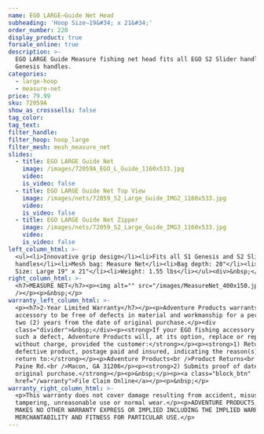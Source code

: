```yaml
---
name: EGO LARGE—Guide Net Head
subheading: 'Hoop Size—19&#34; x 21&#34;'
order_number: 220
display_product: true
forsale_online: true
description: >-
  EGO LARGE Guide Measure fishing net head fits all EGO S2 Slider handles and S1
  Genesis handles.
categories:
  - large-hoop
  - measure-net
price: 79.99
sku: 72059A
show_as_crosssells: false
tag_color:
tag_text:
filter_handle:
filter_hoop: hoop_large
filter_mesh: mesh_measure_net
slides:
  - title: EGO LARGE Guide Net
    image: /images/72059A_EGO_L_Guide_1160x533.jpg
    video:
    is_video: false
  - title: EGO LARGE Guide Net Top View
    image: /images/nets/72059_S2_Large_Guide_IMG2_1160x533.jpg
    video:
    is_video: false
  - title: EGO LARGE Guide Net Zipper
    image: /images/nets/72059_S2_Large_Guide_IMG3_1160x533.jpg
    video:
    is_video: false
left_column_html: >-
  <ul><li>Innovative grip design</li><li>Fits all S1 Genesis and S2 Slider
  handles</li><li>Mesh bag: Measure Net</li><li>Bag depth: 20"</li><li>Hoop
  Size: Large 19" x 21"</li><li>Weight: 1.55 lbs</li></ul><div>&nbsp;</div>
right_column_html: >-
  <h7>MEASURE NET</h7><p><img alt="" src="/images/MeasureNet_400x150.jpg"
  /></p><p>&nbsp;</p>
warranty_left_column_html: >-
  <p><h7>2-Year Limited Warranty</h7></p><p>Adventure Products warrants your EGO
  accessory to be free of defects in material and workmanship for a period of
  two (2) years from the date of original purchase.</p><div
  class="divider">&nbsp;</div><p><strong>If your EGO fishing accessory exhibits
  such a defect, Adventure Products will, at its option, replace or repair it
  without charge, provided the customer:</strong></p><p><strong>1) Returns the
  defective product, postage paid and insured, indicating the reason(s) for the
  return to:</strong></p><p>Adventure Products<br />Product Returns<br />889 Guy
  Paine Rd.<br />Macon, GA 31206</p><p><strong>2) Submits proof of date of
  original purchase.</strong></p><p>&nbsp;</p><p><a class="block_btn"
  href="/warranty">File Claim Online</a></p><p>&nbsp;</p>
warranty_right_column_html: >-
  <p>This warranty does not cover damage resulting from accident, misuse, abuse,
  tampering, unreasonable use or normal wear.</p><p>ADVENTURE PRODUCTS, INC.
  MAKES NO OTHER WARRANTY EXPRESS OR IMPLIED INCLUDING THE IMPLIED WARRANTIES OF
  MERCHANTABILITY AND FITNESS FOR PARTICULAR USE.</p>
---
```


